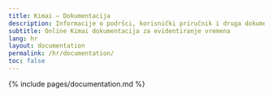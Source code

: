 ```yaml
---
title: Kimai – Dokumentacija
description: Informacije o podršci, korisnički priručnik i druga dokumentacija za evidentiranje vremena pomoću programa Kimai
subtitle: Online Kimai dokumentacija za evidentiranje vremena
lang: hr
layout: documentation
permalink: /hr/documentation/
toc: false
---
```


{% include pages/documentation.md %}
